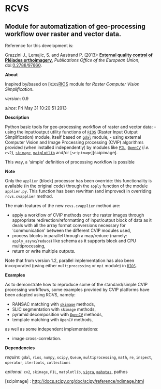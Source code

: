 RCVS
====

Module for automatization of geo-processing workflow over raster and vector data.
---

Reference for this development is:

Grazzini J., Lemajic, S. and Aastrand P. (2013): [**External quality control of Pléiades orthoimagery**](http://publications.jrc.ec.europa.eu/repository/handle/JRC82308), _Publications Office of the European Union_, doi:[0.2788/97660](http://dx.doi.org/10.2788/97660).

**About**

Inspired by/based on [`RIOS`[RIOS] module for *Raster Computer Vision Simplification*.

*version*:      0.9

*since*:        Fri May 31 10:20:51 2013

**Description**
   
Python basic tools for geo-processing workflow of raster and vector data:
    - using the input/output utility functions of [`RIOS`][RIOS] (Raster Input Output
      Simplification) module, itself based on [`gdal`][gdal] module,
    - using external Computer Vision and Image Processing processing (CVIP) 
      algorithms provided (when installed independently) by modules like [`PIL`][PIL], 
      [`OpenCV`][OpenCV] (_i.e._ `cv2`), [`skimage`][skimage], [`matplotlib`][matplotlib] and/or [`scipimage`][scipimage].

This way, a 'simple' definition of processing workflow is possible
                
**Note**

Only the `applier` (block) processor has been override: this functionality is 
available (in the original code) through the `apply` function of the module 
`applier.py`. This function has been rewritten (and improved) in overriding
`rcvs.cvapplier` method. 

The main features of the new `rcvs.cvapplier` method are:
* apply a workflow of CVIP methods over the raster images through 
      appropriate redirection/reformatting of input/output block of data as it 
      deals with all the array format conversions necessary for 'communication' 
      between the different CVIP modules used,
* process blocks in parallel through a map/reduce (namely: `apply_async`/`reduce`) 
      like schema as it supports block and CPU multiprocessing,
* return or write multiple outputs.
    
Note that from version 1.2, parallel implementation has also been incorporated 
(using either `multiprocessing` or `mpi` module) in [`RIOS`][RIOS].

**Examples**
                
As to demonstrate how to reproduce some of the standard/simple CVIP processing
workflows, some examples provided by CVIP platforms have been adapted using 
RCVS, namely:
* RANSAC matching with [`skimage`][skimage] methods, 
* SLIC segmentation with `skimage` methods,
* pyramid decomposition with [`OpenCV`][OpenCV] methods, 
* template matching with `OpenCV` methods, 

as well as some independent implementations:
* image cross-correlation.

**Dependencies**

*require*:      `gdal`, `rios`, `numpy`, `scipy`,  `Queue`, `multiprocessing`, `math`, `re`, `inspect`, `operator`, `itertools`, `collections`           

*optional*:     `cv2`, `skimage`, `PIL`, `matplotlib`, [`vigra`][vigra], [`mahotas`][mahotas], pathos

[RIOS]: https://bitbucket.org/chchrsc/rios
[gdal]: https://github.com/geopy/geopy
[matplotlib]: http://matplotlib.org
[OpenCV]: http://opencv.org
[skimage]: http://scikits.appspot.com/scikits-image
[PIL]: http://www.pythonware.com/products/pil
[vigra]: http://ukoethe.github.io/vigra/doc/vigranumpy/index.html
[mahotas]: http://luispedro.org/software/mahotas
[scipimage] : http://docs.scipy.org/doc/scipy/reference/ndimage.html
